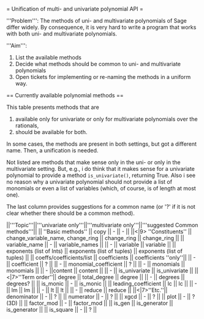 = Unification of multi- and univariate polynomial API =

'''Problem''': The methods of uni- and multivariate polynomials of Sage differ widely. By consequence, it is very hard to write a program that works with both uni- and multivariate polynomials.

'''Aim''':
 1. List the available methods
 2. Decide what methods should be common to uni- and multivariate polynomials
 3. Open tickets for implementing or re-naming the methods in a uniform way.

== Currently available polynomial methods ==

This table presents methods that are
 1. available only for univariate or only for multivariate polynomials over the rationals,
 2. should be available for both.

In some cases, the methods are present in both settings, but got a different name. Then, a unification is needed.

Not listed are methods that make sense only in the uni- or only in the multivariate setting. But, e.g., i do think that it makes sense for a univariate polynomial to provide a method ``is_univariate()``, returning True. Also i see no reason why a univariate polynomial should not provide a list of monomials or even a list of variables (which, of course, is of length at most one).

The last column provides suggestions for a common name (or '?' if it is not clear whether there should be a common method).

||'''Topic'''||'''univariate only'''||'''multivariate only'''||'''suggested Common methods'''||
|| ''Basic methods'' || copy || - || - ||
||<|9> ''Constituents'' || change_variable_name, change_ring || change_ring || change_ring ||
|| variable_name || - || variable_names ||
|| - || variable || variable ||
|| exponents (list of Ints) || exponents (list of tuples) || exponents (list of tuples) ||
|| coeffs/coefficients/list || coefficients || coefficients ''only''||
|| - || coefficient || ? ||
|| - || monomial_coefficient || ? ||
|| - || monomials || monomials ||
|| - ||content || content ||
|| - || is_univariate || is_univariate ||
||<|7>''Term order''|| degree || total_degree || degree ||
|| - || degrees || degrees? ||
|| is_monic || - || is_monic ||
|| leading_coefficient || lc || lc ||
|| - || lm || lm ||
|| - || lt || lt ||
|| - || reduce || reduce ||
||<|7>''Etc.''|| denominator || - || ? ||
|| numerator || - || ? ||
|| xgcd || - || ? ||
|| plot || - || ? (3D) ||
|| factor_mod || - || factor_mod ||
|| is_gen || is_generator || is_generator ||
|| is_square || - || ? ||
